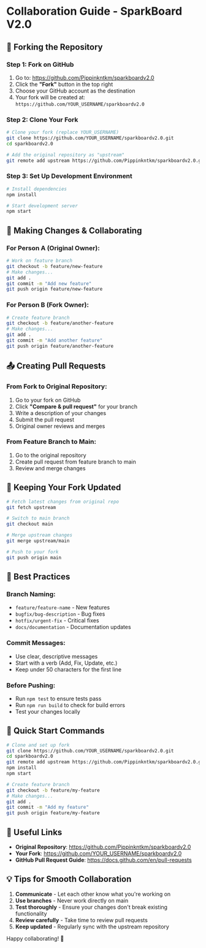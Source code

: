 # Collaboration Guide - SparkBoard V2.0

## 🍴 Forking the Repository

### Step 1: Fork on GitHub
1. Go to: https://github.com/Pippinkntkm/sparkboardv2.0
2. Click the **"Fork"** button in the top right
3. Choose your GitHub account as the destination
4. Your fork will be created at: `https://github.com/YOUR_USERNAME/sparkboardv2.0`

### Step 2: Clone Your Fork
```bash
# Clone your fork (replace YOUR_USERNAME)
git clone https://github.com/YOUR_USERNAME/sparkboardv2.0.git
cd sparkboardv2.0

# Add the original repository as "upstream"
git remote add upstream https://github.com/Pippinkntkm/sparkboardv2.0.git
```

### Step 3: Set Up Development Environment
```bash
# Install dependencies
npm install

# Start development server
npm start
```

## 🔄 Making Changes & Collaborating

### For Person A (Original Owner):
```bash
# Work on feature branch
git checkout -b feature/new-feature
# Make changes...
git add .
git commit -m "Add new feature"
git push origin feature/new-feature
```

### For Person B (Fork Owner):
```bash
# Create feature branch
git checkout -b feature/another-feature
# Make changes...
git add .
git commit -m "Add another feature"
git push origin feature/another-feature
```

## 📤 Creating Pull Requests

### From Fork to Original Repository:
1. Go to your fork on GitHub
2. Click **"Compare & pull request"** for your branch
3. Write a description of your changes
4. Submit the pull request
5. Original owner reviews and merges

### From Feature Branch to Main:
1. Go to the original repository
2. Create pull request from feature branch to main
3. Review and merge changes

## 🔄 Keeping Your Fork Updated

```bash
# Fetch latest changes from original repo
git fetch upstream

# Switch to main branch
git checkout main

# Merge upstream changes
git merge upstream/main

# Push to your fork
git push origin main
```

## 🎯 Best Practices

### Branch Naming:
- `feature/feature-name` - New features
- `bugfix/bug-description` - Bug fixes
- `hotfix/urgent-fix` - Critical fixes
- `docs/documentation` - Documentation updates

### Commit Messages:
- Use clear, descriptive messages
- Start with a verb (Add, Fix, Update, etc.)
- Keep under 50 characters for the first line

### Before Pushing:
- Run `npm test` to ensure tests pass
- Run `npm run build` to check for build errors
- Test your changes locally

## 🚀 Quick Start Commands

```bash
# Clone and set up fork
git clone https://github.com/YOUR_USERNAME/sparkboardv2.0.git
cd sparkboardv2.0
git remote add upstream https://github.com/Pippinkntkm/sparkboardv2.0.git
npm install
npm start

# Create feature branch
git checkout -b feature/my-feature
# Make changes...
git add .
git commit -m "Add my feature"
git push origin feature/my-feature
```

## 🔗 Useful Links

- **Original Repository**: https://github.com/Pippinkntkm/sparkboardv2.0
- **Your Fork**: https://github.com/YOUR_USERNAME/sparkboardv2.0
- **GitHub Pull Request Guide**: https://docs.github.com/en/pull-requests

## 💡 Tips for Smooth Collaboration

1. **Communicate** - Let each other know what you're working on
2. **Use branches** - Never work directly on main
3. **Test thoroughly** - Ensure your changes don't break existing functionality
4. **Review carefully** - Take time to review pull requests
5. **Keep updated** - Regularly sync with the upstream repository

Happy collaborating! 🎉 